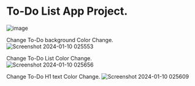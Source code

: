 # To-Do List App Project.

![image](https://github.com/MohdHadi72/TO-DO-List-App-Project/assets/154020781/b5bc8a0a-c678-4305-b278-8d8f07268947)

Change To-Do background Color Change.
![Screenshot 2024-01-10 025553](https://github.com/MohdHadi72/TO-DO-List-App-Project/assets/154020781/bf5524c5-f289-4765-be2c-9becfd4eb98b)


Change To-Do List Color Change.
<br>
![Screenshot 2024-01-10 025656](https://github.com/MohdHadi72/TO-DO-List-App-Project/assets/154020781/78d26c7c-94af-46dd-b129-0cb2f8d08537)


Change To-Do H1 text Color Change.
![Screenshot 2024-01-10 025609](https://github.com/MohdHadi72/TO-DO-List-App-Project/assets/154020781/8eb8e6c4-3272-46fc-a19d-cda01a9e3f31)
